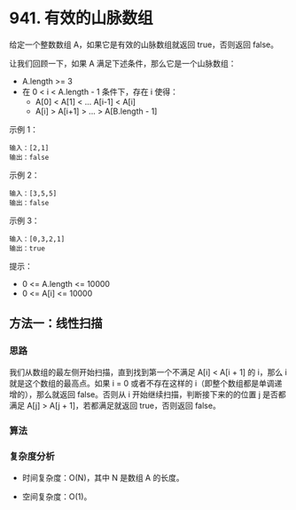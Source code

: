 # 941. 有效的山脉数组
给定一个整数数组 A，如果它是有效的山脉数组就返回 true，否则返回 false。

让我们回顾一下，如果 A 满足下述条件，那么它是一个山脉数组：

* A.length >= 3
* 在 0 < i < A.length - 1 条件下，存在 i 使得：
    - A[0] < A[1] < ... A[i-1] < A[i]
    - A[i] > A[i+1] > ... > A[B.length - 1]
 

示例 1：
```
输入：[2,1]
输出：false
```
示例 2：
```
输入：[3,5,5]
输出：false
```
示例 3：
```
输入：[0,3,2,1]
输出：true
```

提示：

* 0 <= A.length <= 10000
* 0 <= A[i] <= 10000 

## 方法一：线性扫描
### 思路
我们从数组的最左侧开始扫描，直到找到第一个不满足 A[i] < A[i + 1] 的 i，那么 i 就是这个数组的最高点。如果 i = 0 或者不存在这样的 i（即整个数组都是单调递增的），那么就返回 false。否则从 i 开始继续扫描，判断接下来的的位置 j 是否都满足 A[j] > A[j + 1]，若都满足就返回 true，否则返回 false。
### 算法

### 复杂度分析
* 时间复杂度：O(N)，其中 N 是数组 A 的长度。

* 空间复杂度：O(1)。